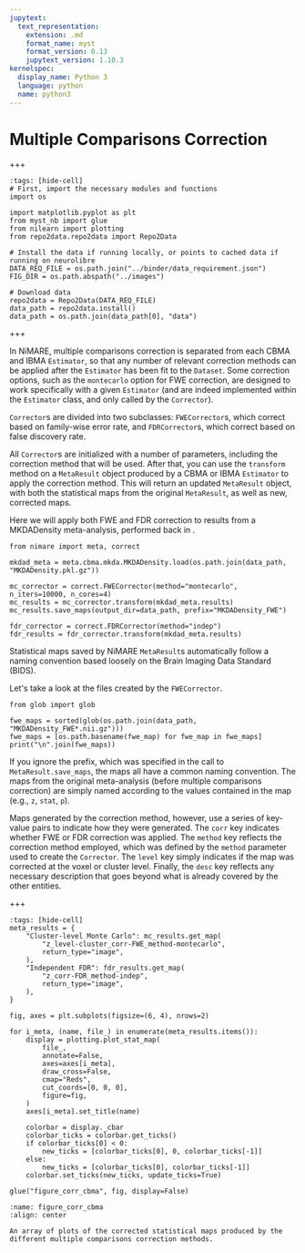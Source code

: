 ```yaml
---
jupytext:
  text_representation:
    extension: .md
    format_name: myst
    format_version: 0.13
    jupytext_version: 1.10.3
kernelspec:
  display_name: Python 3
  language: python
  name: python3
---
```


# Multiple Comparisons Correction

+++

```{code-cell} ipython3
:tags: [hide-cell]
# First, import the necessary modules and functions
import os

import matplotlib.pyplot as plt
from myst_nb import glue
from nilearn import plotting
from repo2data.repo2data import Repo2Data

# Install the data if running locally, or points to cached data if running on neurolibre
DATA_REQ_FILE = os.path.join("../binder/data_requirement.json")
FIG_DIR = os.path.abspath("../images")

# Download data
repo2data = Repo2Data(DATA_REQ_FILE)
data_path = repo2data.install()
data_path = os.path.join(data_path[0], "data")
```

+++

In NiMARE, multiple comparisons correction is separated from each CBMA and IBMA `Estimator`, so that any number of relevant correction methods can be applied after the `Estimator` has been fit to the `Dataset`.
Some correction options, such as the `montecarlo` option for FWE correction, are designed to work specifically with a given `Estimator` (and are indeed implemented within the `Estimator` class, and only called by the `Corrector`).

`Corrector`s are divided into two subclasses: `FWECorrector`s, which correct based on family-wise error rate, and `FDRCorrector`s, which correct based on false discovery rate.

All `Corrector`s are initialized with a number of parameters, including the correction method that will be used.
After that, you can use the `transform` method on a `MetaResult` object produced by a CBMA or IBMA `Estimator` to apply the correction method.
This will return an updated `MetaResult` object, with both the statistical maps from the original `MetaResult`, as well as new, corrected maps.

Here we will apply both FWE and FDR correction to results from a MKDADensity meta-analysis, performed back in [](content:cbma:mkdad).

```{code-cell} ipython3
from nimare import meta, correct

mkdad_meta = meta.cbma.mkda.MKDADensity.load(os.path.join(data_path, "MKDADensity.pkl.gz"))

mc_corrector = correct.FWECorrector(method="montecarlo", n_iters=10000, n_cores=4)
mc_results = mc_corrector.transform(mkdad_meta.results)
mc_results.save_maps(output_dir=data_path, prefix="MKDADensity_FWE")

fdr_corrector = correct.FDRCorrector(method="indep")
fdr_results = fdr_corrector.transform(mkdad_meta.results)
```

Statistical maps saved by NiMARE `MetaResult`s automatically follow a naming convention based loosely on the Brain Imaging Data Standard (BIDS).

Let's take a look at the files created by the `FWECorrector`.

```{code-cell} ipython3
from glob import glob

fwe_maps = sorted(glob(os.path.join(data_path, "MKDADensity_FWE*.nii.gz")))
fwe_maps = [os.path.basename(fwe_map) for fwe_map in fwe_maps]
print("\n".join(fwe_maps))
```

If you ignore the prefix, which was specified in the call to `MetaResult.save_maps`, the maps all have a common naming convention.
The maps from the original meta-analysis (before multiple comparisons correction) are simply named according to the values contained in the map (e.g., `z`, `stat`, `p`).

Maps generated by the correction method, however, use a series of key-value pairs to indicate how they were generated.
The `corr` key indicates whether FWE or FDR correction was applied.
The `method` key reflects the correction method employed, which was defined by the `method` parameter used to create the `Corrector`.
The `level` key simply indicates if the map was corrected at the voxel or cluster level.
Finally, the `desc` key reflects any necessary description that goes beyond what is already covered by the other entities.

+++

```{code-cell} ipython3
:tags: [hide-cell]
meta_results = {
    "Cluster-level Monte Carlo": mc_results.get_map(
        "z_level-cluster_corr-FWE_method-montecarlo",
        return_type="image",
    ),
    "Independent FDR": fdr_results.get_map(
        "z_corr-FDR_method-indep",
        return_type="image",
    ),
}

fig, axes = plt.subplots(figsize=(6, 4), nrows=2)

for i_meta, (name, file_) in enumerate(meta_results.items()):
    display = plotting.plot_stat_map(
        file_,
        annotate=False,
        axes=axes[i_meta],
        draw_cross=False,
        cmap="Reds",
        cut_coords=[0, 0, 0],
        figure=fig,
    )
    axes[i_meta].set_title(name)

    colorbar = display._cbar
    colorbar_ticks = colorbar.get_ticks()
    if colorbar_ticks[0] < 0:
        new_ticks = [colorbar_ticks[0], 0, colorbar_ticks[-1]]
    else:
        new_ticks = [colorbar_ticks[0], colorbar_ticks[-1]]
    colorbar.set_ticks(new_ticks, update_ticks=True)

glue("figure_corr_cbma", fig, display=False)
```

```{glue:figure} figure_corr_cbma
:name: figure_corr_cbma
:align: center

An array of plots of the corrected statistical maps produced by the different multiple comparisons correction methods.
```
